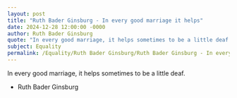 ```yaml
---
layout: post
title: "Ruth Bader Ginsburg - In every good marriage it helps"
date: 2024-12-28 12:00:00 -0000
author: Ruth Bader Ginsburg
quote: "In every good marriage, it helps sometimes to be a little deaf."
subject: Equality
permalink: /Equality/Ruth Bader Ginsburg/Ruth Bader Ginsburg - In every good marriage it helps
---
```


In every good marriage, it helps sometimes to be a little deaf.

- Ruth Bader Ginsburg
